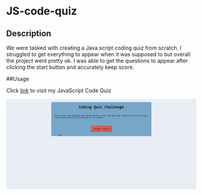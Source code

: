 # JS-code-quiz

## Description
We were tasked with creating a Java script coding quiz from scratch. I struggled to get everything to appear when it was supposed to but overall the project went pretty ok. I was able to get the questions to appear after clicking the start button and accurately keep score.

##Usage

Click [link](https://n8trask.github.io/JS-code-quiz/) to visit my JavaScript Code Quiz

![screenshot](Develop/codeQuiz.png)